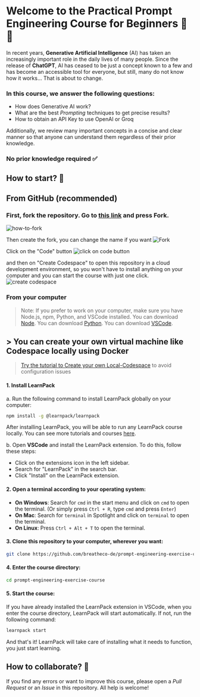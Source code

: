 # Welcome to the Practical Prompt Engineering Course for Beginners 🤖🧾
In recent years, **Generative Artificial Intelligence** (AI) has taken an increasingly important role in the daily lives of many people. Since the release of **ChatGPT**, AI has ceased to be just a concept known to a few and has become an accessible tool for everyone, but still, many do not know how it works... That is about to change.

### In this course, we answer the following questions:
- How does Generative AI work?
- What are the best *Prompting* techniques to get precise results?
- How to obtain an API Key to use OpenAI or Groq

Additionally, we review many important concepts in a concise and clear manner so that anyone can understand them regardless of their prior knowledge.

### No prior knowledge required ✅


## How to start? 🚀
## **From GitHub** (recommended)
### First, fork the repository. Go to [this link](https://github.com/breatheco-de/prompt-engineering-exercise-course.git) and press **Fork**.
![how-to-fork](https://github.com/breatheco-de/prompt-engineering-exercise-course/blob/6c198c561bb5c286e6b69cc8dd247c4b5ab99e7f/.learn/assets/how-to-fork.png)


Then create the fork, you can change the name if you want
![Fork](https://github.com/breatheco-de/prompt-engineering-exercise-course/blob/caabf336257f8b5d0c932315ff0b45cc9a516960/.learn/assets/fork-modal.png)

Click on the "Code" button 
![click on code button](https://github.com/breatheco-de/prompt-engineering-exercise-course/blob/caabf336257f8b5d0c932315ff0b45cc9a516960/.learn/assets/code-button.png)

and then on "Create Codespace" to open this repository in a cloud development environment, so you won't have to install anything on your computer and you can start the course with just one click.
![create codespace](https://github.com/breatheco-de/prompt-engineering-exercise-course/blob/caabf336257f8b5d0c932315ff0b45cc9a516960/.learn/assets/create-codespace.png)



### **From your computer**
> Note: If you prefer to work on your computer, make sure you have Node.js, npm, Python, and VSCode installed. You can download [Node](https://nodejs.org/). You can download [Python](https://www.python.org/). You can download [VSCode](https://code.visualstudio.com/).

## > You can create your own virtual machine like Codespace locally using Docker

>[Try the tutorial to Create your own Local-Codespace](howTo-Local-Codespace/README_LocalCodespace.md) to avoid configuration issues

#### 1. Install LearnPack
a. Run the following command to install LearnPack globally on your computer:
```bash
npm install -g @learnpack/learnpack
```
After installing LearnPack, you will be able to run any LearnPack course locally. You can see more tutorials and courses [here](https://4geeks.com/interactive-exercises).

b. Open **VSCode** and install the LearnPack extension. To do this, follow these steps:
- Click on the extensions icon in the left sidebar.
- Search for "LearnPack" in the search bar.
- Click "Install" on the LearnPack extension.

#### 2. Open a terminal according to your operating system:
- **On Windows**: Search for `cmd` in the start menu and click on `cmd` to open the terminal. (Or simply press `Ctrl + R`, type `cmd` and press `Enter`)
- **On Mac**: Search for `terminal` in Spotlight and click on `terminal` to open the terminal.
- **On Linux**: Press `Ctrl + Alt + T` to open the terminal.

#### 3. Clone this repository to your computer, wherever you want:
```bash
git clone https://github.com/breatheco-de/prompt-engineering-exercise-course.git
```

#### 4. Enter the course directory:
```bash
cd prompt-engineering-exercise-course
```

#### 5. Start the course:
If you have already installed the LearnPack extension in VSCode, when you enter the course directory, LearnPack will start automatically. If not, run the following command:
```bash
learnpack start
```
And that's it! LearnPack will take care of installing what it needs to function, you just start learning.

## How to collaborate? 🤝
If you find any errors or want to improve this course, please open a *Pull Request* or an *Issue* in this repository. All help is welcome!





